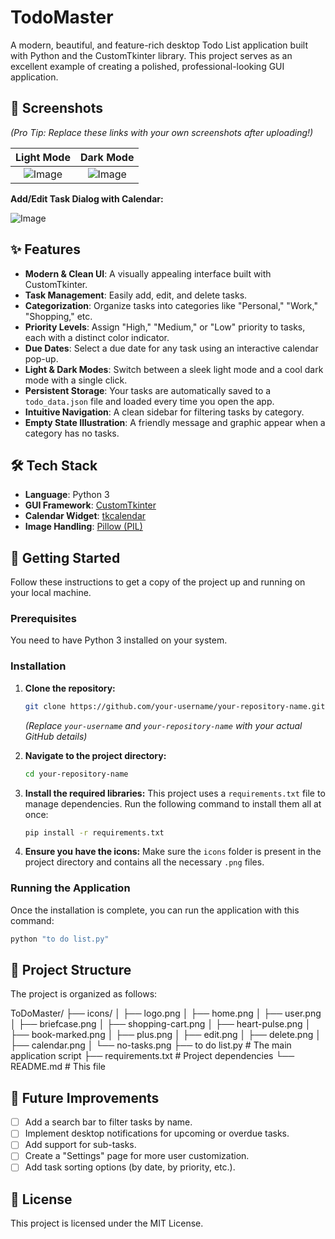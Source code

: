 # TodoMaster 

A modern, beautiful, and feature-rich desktop Todo List application built with Python and the CustomTkinter library. This project serves as an excellent example of creating a polished, professional-looking GUI application.

## 📸 Screenshots

*(Pro Tip: Replace these links with your own screenshots after uploading!)*

| Light Mode | Dark Mode |
| :---: | :---: |
| ![Image](https://github.com/user-attachments/assets/782c622e-15f8-4eb8-be04-791360c67fe4) | ![Image](https://github.com/user-attachments/assets/d7d566f5-6054-476c-b6e4-663bc0047a61) |

**Add/Edit Task Dialog with Calendar:**

![Image](https://github.com/user-attachments/assets/52c1cbd1-4a70-4810-ba88-41b29299c918)


## ✨ Features

- **Modern & Clean UI**: A visually appealing interface built with CustomTkinter.
- **Task Management**: Easily add, edit, and delete tasks.
- **Categorization**: Organize tasks into categories like "Personal," "Work," "Shopping," etc.
- **Priority Levels**: Assign "High," "Medium," or "Low" priority to tasks, each with a distinct color indicator.
- **Due Dates**: Select a due date for any task using an interactive calendar pop-up.
- **Light & Dark Modes**: Switch between a sleek light mode and a cool dark mode with a single click.
- **Persistent Storage**: Your tasks are automatically saved to a `todo_data.json` file and loaded every time you open the app.
- **Intuitive Navigation**: A clean sidebar for filtering tasks by category.
- **Empty State Illustration**: A friendly message and graphic appear when a category has no tasks.


## 🛠️ Tech Stack

- **Language**: Python 3
- **GUI Framework**: [CustomTkinter](https://github.com/TomSchimansky/CustomTkinter)
- **Calendar Widget**: [tkcalendar](https://github.com/j4321/tkcalendar)
- **Image Handling**: [Pillow (PIL)](https://python-pillow.org/)


## 🚀 Getting Started

Follow these instructions to get a copy of the project up and running on your local machine.

### Prerequisites

You need to have Python 3 installed on your system.

### Installation

1.  **Clone the repository:**
    ```bash
    git clone https://github.com/your-username/your-repository-name.git
    ```
    *(Replace `your-username` and `your-repository-name` with your actual GitHub details)*

2.  **Navigate to the project directory:**
    ```bash
    cd your-repository-name
    ```

3.  **Install the required libraries:**
    This project uses a `requirements.txt` file to manage dependencies. Run the following command to install them all at once:
    ```bash
    pip install -r requirements.txt
    ```

4.  **Ensure you have the icons:**
    Make sure the `icons` folder is present in the project directory and contains all the necessary `.png` files.

### Running the Application

Once the installation is complete, you can run the application with this command:
```bash
python "to do list.py"
```

## 📂 Project Structure
The project is organized as follows:

ToDoMaster/
├── icons/
│   ├── logo.png
│   ├── home.png
│   ├── user.png
│   ├── briefcase.png
│   ├── shopping-cart.png
│   ├── heart-pulse.png
│   ├── book-marked.png
│   ├── plus.png
│   ├── edit.png
│   ├── delete.png
│   ├── calendar.png
│   └── no-tasks.png
├── to do list.py         # The main application script
├── requirements.txt      # Project dependencies
└── README.md             # This file


## 🌟 Future Improvements

- [ ] Add a search bar to filter tasks by name.
- [ ] Implement desktop notifications for upcoming or overdue tasks.
- [ ] Add support for sub-tasks.
- [ ] Create a "Settings" page for more user customization.
- [ ] Add task sorting options (by date, by priority, etc.).

## 📜 License

This project is licensed under the MIT License.
